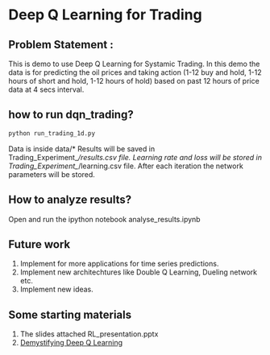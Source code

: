 # Deep Q Learning for Trading
## Problem Statement :
This is demo to use Deep Q Learning for Systamic Trading. In this demo the data is for predicting the oil prices and taking action (1-12 buy and hold, 1-12 hours of short and hold, 1-12 hours of hold) based on past 12 hours of price data at 4 secs interval.
## how to run dqn_trading?
```bash
python run_trading_1d.py
```
Data is inside data/*
Results will be saved in Trading_Experiment_*/results.csv file. 
Learning rate and loss will be stored in Trading_Experiment_*/learning.csv file.
After each iteration the network parameters will be stored.
## How to analyze results?
Open and run the ipython notebook analyse_results.ipynb

## Future work
1. Implement for more applications for time series predictions.
2. Implement new architechtures like Double Q Learning, Dueling network etc.
3. Implement new ideas.

## Some starting materials 
1. The slides attached RL_presentation.pptx
2. [Demystifying Deep Q Learning](https://ai.intel.com/demystifying-deep-reinforcement-learning/)
